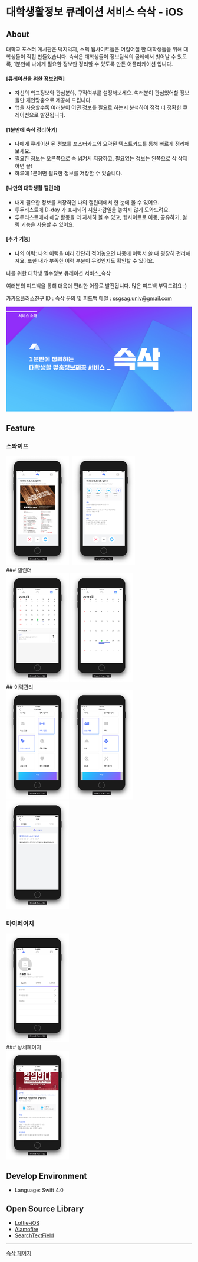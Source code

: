 # 대학생활정보 큐레이션 서비스 슥삭 - iOS



## About

대학교 포스터 게시판은 덕지덕지, 스펙 웹사이트들은 어질어질 한 대학생들을 위해 대학생들이 직접 만들었습니다.
슥삭은 대학생들이 정보탐색의 굴레에서 벗어날 수 있도록, 1분만에 나에게 필요한 정보만 정리할 수 있도록 만든 어플리케이션 입니다.

#### [큐레이션을 위한 정보입력]

- 자신의 학교정보와 관심분야, 구직여부를 설정해보세요. 여러분이 관심있어할 정보들만 개인맞춤으로 제공해 드립니다.
- 앱을 사용할수록 여러분이 어떤 정보를 필요로 하는지 분석하여 점점 더 정확한 큐레이션으로 발전됩니다.

#### [1분만에 슥삭 정리하기]

- 나에게 큐레이션 된 정보를 포스터카드와 요약된 텍스트카드를 통해 빠르게 정리해보세요.
- 필요한 정보는 오른쪽으로 슥 넘겨서 저장하고, 필요없는 정보는 왼쪽으로 삭 삭제하면 끝!
- 하루에 1분이면 필요한 정보를 저장할 수 있습니다.

#### [나만의 대학생활 캘린더]

- 내게 필요한 정보를 저장하면 나의 캘린더에서 한 눈에 볼 수 있어요.
- 투두리스트에 D-day 가 표시되어 지원마감일을 놓치지 않게 도와드려요.
- 투두리스트에서 해당 활동을 더 자세히 볼 수 있고, 웹사이트로 이동, 공유하기, 알림 기능을 사용할 수 있어요.

#### [추가 기능]

- 나의 이력: 나의 이력을 미리 간단히 적어놓으면 나중에 이력서 쓸 때 굉장히 편리해져요. 또한 내가 부족한 이력 부분이 무엇인지도 확인할 수 있어요.



나를 위한 대학생 필수정보 큐레이션 서비스_슥삭

여러분의 피드백을 통해 더욱더 편리한 어플로 발전됩니다. 많은 피드백 부탁드려요 :)

카카오플러스친구 ID : 슥삭
문의 및 피드백 메일 : ssgsag.univ@gmail.com



![image-20190402214120224](README.assets/image-20190402214120224.png)



## Feature

### 스와이프

<div>
<img src="/ReadmeImages/스와이프1.png" width="170" style="float: left; margin-right: 10px;"/>
<img src="/ReadmeImages/스와이프2.png" width="170">
</div>
### 캘린더

<div>
<img src="/ReadmeImages/캘린더1.png" width="170">
<img src="/ReadmeImages/캘린더2.png" width="170">
</div>
## 이력관리

<div>
<img src="/ReadmeImages/이력관리1.png" width="170">
<img src="/ReadmeImages/이력관리2.png" width="170">
<img src="/ReadmeImages/이력관리3.png" width="170">

</div>

### 마이페이지

<div>
<img src="/ReadmeImages/마이페이지1.png" width="170">
</div>
### 상세페이지

<div>
<img src="/ReadmeImages/상세페이지.png" width="170">
</div>


## Develop Environment

- Language: Swift 4.0



## Open Source Library

- [Lottie-iOS](https://github.com/airbnb/lottie-ios)
- [Alamofire](https://github.com/Alamofire/Alamofire)
- [SearchTextField](https://github.com/apasccon/SearchTextField)



-----

[슥삭 페이지](https://www.ssgsag.kr/)

